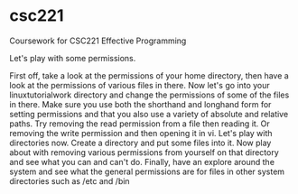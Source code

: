 # csc221
Coursework for CSC221 Effective Programming

Let's play with some permissions.

First off, take a look at the permissions of your home directory, then have a look at the permissions of various files in there.
Now let's go into your linuxtutorialwork directory and change the permissions of some of the files in there. Make sure you use both the shorthand and longhand form for setting permissions and that you also use a variety of absolute and relative paths. Try removing the read permission from a file then reading it. Or removing the write permission and then opening it in vi.
Let's play with directories now. Create a directory and put some files into it. Now play about with removing various permissions from yourself on that directory and see what you can and can't do.
Finally, have an explore around the system and see what the general permissions are for files in other system directories such as /etc and /bin
